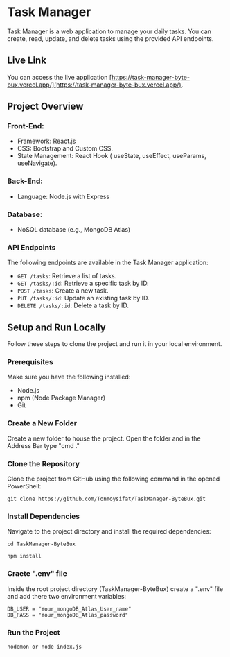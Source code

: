 # Task Manager

Task Manager is a web application to manage your daily tasks. You can create, read, update, and delete tasks using the provided API endpoints.

## Live Link

You can access the live application [https://task-manager-byte-bux.vercel.app/](https://task-manager-byte-bux.vercel.app/).

## Project Overview
### Front-End:
- Framework: React.js
- CSS: Bootstrap and Custom CSS.
- State Management: React Hook ( useState, useEffect, useParams, useNavigate).

### Back-End:
- Language:  Node.js with Express

### Database: 
-  NoSQL database (e.g.,
   MongoDB Atlas)

### API Endpoints

The following endpoints are available in the Task Manager application:

- `GET /tasks`: Retrieve a list of tasks.
- `GET /tasks/:id`: Retrieve a specific task by ID.
- `POST /tasks`: Create a new task.
- `PUT /tasks/:id`: Update an existing task by ID.
- `DELETE /tasks/:id`: Delete a task by ID.

## Setup and Run Locally

Follow these steps to clone the project and run it in your local environment.

### Prerequisites

Make sure you have the following installed:
- Node.js
- npm (Node Package Manager)
- Git

### Create a New Folder

Create a new folder to house the project. Open the folder and in the Address Bar type "cmd ."

### Clone the Repository
Clone the project from GitHub using the following command in the opened PowerShell:

```
git clone https://github.com/Tonmoysifat/TaskManager-ByteBux.git

```
### Install Dependencies
Navigate to the project directory and install the required dependencies:

```
cd TaskManager-ByteBux

npm install
```
### Craete ".env" file
Inside the root project directory (TaskManager-ByteBux) create a ".env" file and add there two environment variables:
```
DB_USER = "Your_mongoDB_Atlas_User_name" 
DB_PASS = "Your_mongoDB_Atlas_password"
```
### Run the Project
```
nodemon or node index.js
```